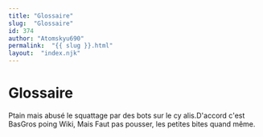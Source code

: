 ```yaml
---
title: "Glossaire"
slug:  "Glossaire"
id: 374
author: "Atomskyu690"
permalink:  "{{ slug }}.html"
layout:  "index.njk"
---
```


# Glossaire

Ptain mais abusé le squattage par des bots sur le cy alis.D'accord c'est
BasGros poing Wiki, Mais Faut pas pousser, les petites bites quand même.
